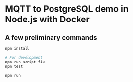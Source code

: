 # MQTT to PostgreSQL demo in Node.js with Docker

## A few preliminary commands

```sh
npm install

# For development
npm run-script fix
npm test

npm run
```
